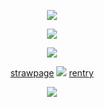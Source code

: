 <p align="center"
 
![](https://64.media.tumblr.com/4655fe811a628e6725e5b8b0b8ad2c23/686fb8d9a3aaf7f1-00/s1280x1920/4df2a36b4444847845203b24ba8c933cae937cc7.pnj)

<p align="center" 

 ![](https://64.media.tumblr.com/9afb5814e110760f94e2f34ed7fc23fe/686fb8d9a3aaf7f1-47/s400x600/fd7577b57387fd478dc602cedd90e41bd4d0e777.webp)
<p align="center"

![](https://64.media.tumblr.com/790e45d4620e3fc87701dd537b43ffe1/415a1175c7f3ef38-2e/s250x400/6cdf3853a0f366a391a8e28e57f89d97b33eb997.gifv)
<p align="center" 
 
[strawpage](https://twohundredshots.straw.page)     ![](https://64.media.tumblr.com/b1d7f035a201b19b388494d54624f7d1/807566d5765ca1c6-fb/s75x75_c1/1a754e00bd3bb0aeeb1b7b33b6c467535af547ec.gifv)    [rentry](https://rentry.co/twohundredshots)

<p align="center" 
 
![](https://64.media.tumblr.com/4655fe811a628e6725e5b8b0b8ad2c23/686fb8d9a3aaf7f1-00/s1280x1920/4df2a36b4444847845203b24ba8c933cae937cc7.pnj)
